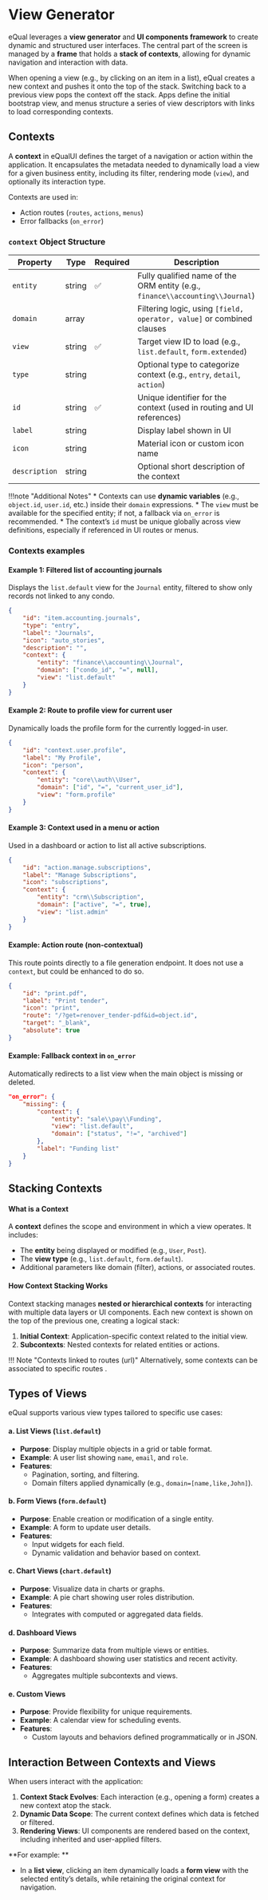 # View Generator



eQual leverages a **view generator** and **UI components framework** to create dynamic and structured user interfaces. The central part of the screen is managed by a **frame** that holds a **stack of contexts**, allowing for dynamic navigation and interaction with data.

When opening a view (e.g., by clicking on an item in a list), eQual creates a new context and pushes it onto the top of the stack. Switching back to a previous view pops the context off the stack. Apps define the initial bootstrap view, and menus structure a series of view descriptors with links to load corresponding contexts.


## Contexts

A **context** in eQualUI defines the target of a navigation or action within the application. It encapsulates the metadata needed to dynamically load a view for a given business entity, including its filter, rendering mode (`view`), and optionally its interaction type.

Contexts are used in:

* Action routes (`routes`, `actions`, `menus`)
* Error fallbacks (`on_error`)



### `context` Object Structure

| Property      | Type   | Required | Description                                                  |
| ------------- | ------ | -------- | ------------------------------------------------------------ |
| `entity`      | string | ✅        | Fully qualified name of the ORM entity (e.g., `finance\\accounting\\Journal`) |
| `domain`      | array  |          | Filtering logic, using `[field, operator, value]` or combined clauses |
| `view`        | string | ✅        | Target view ID to load (e.g., `list.default`, `form.extended`) |
| `type`        | string |          | Optional type to categorize context (e.g., `entry`, `detail`, `action`) |
| `id`          | string | ✅        | Unique identifier for the context (used in routing and UI references) |
| `label`       | string |          | Display label shown in UI                                    |
| `icon`        | string |          | Material icon or custom icon name                            |
| `description` | string |          | Optional short description of the context                    |


!!!note "Additional Notes"
    * Contexts can use **dynamic variables** (e.g., `object.id`, `user.id`, etc.) inside their `domain` expressions.
    * The `view` must be available for the specified entity; if not, a fallback via `on_error` is recommended.
    * The context’s `id` must be unique globally across view definitions, especially if referenced in UI routes or menus.


### Contexts examples

#### Example 1: Filtered list of accounting journals
Displays the `list.default` view for the `Journal` entity, filtered to show only records not linked to any condo.

```json
{
    "id": "item.accounting.journals",
    "type": "entry",
    "label": "Journals",
    "icon": "auto_stories",
    "description": "",
    "context": {
        "entity": "finance\\accounting\\Journal",
        "domain": ["condo_id", "=", null],
        "view": "list.default"
    }
}
```

#### Example 2: Route to profile view for current user
Dynamically loads the profile form for the currently logged-in user.
```json
{
    "id": "context.user.profile",
    "label": "My Profile",
    "icon": "person",
    "context": {
        "entity": "core\\auth\\User",
        "domain": ["id", "=", "current_user_id"],
        "view": "form.profile"
    }
}
```

####  Example 3: Context used in a menu or action
Used in a dashboard or action to list all active subscriptions.
```json
{
    "id": "action.manage.subscriptions",
    "label": "Manage Subscriptions",
    "icon": "subscriptions",
    "context": {
        "entity": "crm\\Subscription",
        "domain": ["active", "=", true],
        "view": "list.admin"
    }
}
```


#### Example: Action route (non-contextual)
This route points directly to a file generation endpoint. It does not use a `context`, but could be enhanced to do so.

```json
{
    "id": "print.pdf",
    "label": "Print tender",
    "icon": "print",
    "route": "/?get=renover_tender-pdf&id=object.id",
    "target": "_blank",
    "absolute": true
}
```

#### Example: Fallback context in `on_error`
Automatically redirects to a list view when the main object is missing or deleted.
```json
"on_error": {
    "missing": {
        "context": {
            "entity": "sale\\pay\\Funding",
            "view": "list.default",
            "domain": ["status", "!=", "archived"]
        },
        "label": "Funding list"
    }
}
```



##  Stacking Contexts

#### What is a Context
A **context** defines the scope and environment in which a view operates. It includes:

- The **entity** being displayed or modified (e.g., `User`, `Post`).
- The **view type** (e.g., `list.default`, `form.default`).
- Additional parameters like domain (filter), actions, or associated routes.

#### How Context Stacking Works
Context stacking manages **nested or hierarchical contexts** for interacting with multiple data layers or UI components. Each new context is shown on the top of the previous one, creating a logical stack:

1. **Initial Context**: Application-specific context related to the initial view.
2. **Subcontexts**: Nested contexts for related entities or actions.

    

!!! Note "Contexts linked to routes (url)"
    Alternatively, some contexts can be associated to specific routes .



##  Types of Views

eQual supports various view types tailored to specific use cases:

#### a. List Views (`list.default`)
- **Purpose**: Display multiple objects in a grid or table format.
- **Example**: A user list showing `name`, `email`, and `role`.
- **Features**:
    - Pagination, sorting, and filtering.
    - Domain filters applied dynamically (e.g., `domain=[name,like,John]`).

#### b. Form Views (`form.default`)
- **Purpose**: Enable creation or modification of a single entity.
- **Example**: A form to update user details.
- **Features**:
    - Input widgets for each field.
    - Dynamic validation and behavior based on context.

#### c. Chart Views (`chart.default`)
- **Purpose**: Visualize data in charts or graphs.
- **Example**: A pie chart showing user roles distribution.
- **Features**:
    - Integrates with computed or aggregated data fields.

#### d. Dashboard Views
- **Purpose**: Summarize data from multiple views or entities.
- **Example**: A dashboard showing user statistics and recent activity.
- **Features**:
    - Aggregates multiple subcontexts and views.

#### e. Custom Views
- **Purpose**: Provide flexibility for unique requirements.
- **Example**: A calendar view for scheduling events.
- **Features**:
    - Custom layouts and behaviors defined programmatically or in JSON.



## Interaction Between Contexts and Views

When users interact with the application:

1. **Context Stack Evolves**: Each interaction (e.g., opening a form) creates a new context atop the stack.
2. **Dynamic Data Scope**: The current context defines which data is fetched or filtered.
3. **Rendering Views**: UI components are rendered based on the context, including inherited and user-applied filters.



**For example: **

* In a **list view**, clicking an item dynamically loads a **form view** with the selected entity’s details, while retaining the original context for navigation.

